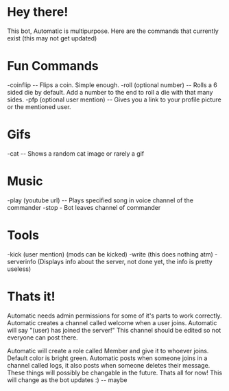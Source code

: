 
# Hey there!
This bot, Automatic is multipurpose.
Here are the commands that currently exist (this may not get updated)
# Fun Commands
-coinflip -- Flips a coin. Simple enough.
-roll (optional number) -- Rolls a 6 sided die by default. Add a number to the end to roll a die with that many sides.
-pfp (optional user mention) -- Gives you a link to your profile picture or the mentioned user.
# Gifs
-cat -- Shows a random cat image or rarely a gif
# Music
-play (youtube url) -- Plays specified song in voice channel of the commander
-stop - Bot leaves channel of commander
# Tools
-kick (user mention) (mods can be kicked)
-write (this does nothing atm)
-serverinfo (Displays info about the server, not done yet, the info is pretty useless)
# Thats it!
Automatic needs admin permissions for some of it's parts to work correctly.
Automatic creates a channel called welcome when a user joins. Automatic will say "(user) has joined the server!" This channel should be edited so not everyone can post there.

Automatic will create a role called Member and give it to whoever joins. Default color is bright green.
Automatic posts when someone joins in a channel called logs, it also posts when someone deletes their message.
These things will possibly be changable in the future.
Thats all for now! This will change as the bot updates :) -- maybe
